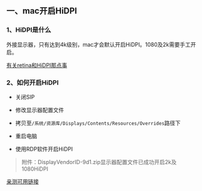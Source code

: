 ## 一、mac开启HiDPI

### 1、HiDPI是什么

外接显示器，只有达到4k级别，mac才会默认开启HiDPI。1080及2k需要手工开启。

[有关retina和HiDPI那点事](https://zhuanlan.zhihu.com/p/20684620)

### 2、如何开启HiDPI

- 关闭SIP
- 修改显示器配置文件

- 拷贝至`/系统/资源库/Displays/Contents/Resources/Overrides`路径下
- 重启电脑
- 使用RDP软件开启HiDPI

> 附件：DisplayVendorID-9d1.zip显示器配置文件已成功开启2k及1080HiDPI

[亲测可用链接](https://bbs.feng.com/forum.php?mod=viewthread&tid=11669269&page=1)

